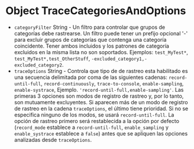 # Object TraceCategoriesAndOptions

* `categoryFilter` String - Un filtro para controlar que grupos de categorías debe rastrearse. Un filtro puede tener un prefijo opcional '-' para excluir grupos de categorías que contenga una categoría coincidente. Tener ambos incluidos y los patrones de categoría excluidos en la misma lista no son soportados. Ejemplos: `test_MyTest*`, `test_MyTest*,test_OtherStuff`, `-excluded_category1,-excluded_category2`.
* `traceOptions` String - Controla que tipo de de rastreo esta habilitado es una secuencia delimitada por coma de las siguientes cadenas: `record-until-full`, `record-continuously`, `trace-to-console`, `enable-sampling`, `enable-systrace`, Ejemplo. `'record-until-full,enable-sampling'`. Las primeras 3 opciones son modos de registro de rastreo y, por lo tanto, son mutuamente excluyentes. Si aparecen más de un modo de registro de rastreo en la cadena `traceOptions`, el último tiene prioridad. Si no se especifica ninguno de los modos, se usará `record-until-full`. La opción de rastreo primero será restablecida a la opción por defecto (`record_mode` establece a `record-until-full`, `enable_sampling` y `enable_systrace` establece a `false`) antes que se apliquen las opciones analizadas desde `traceOptions`.
